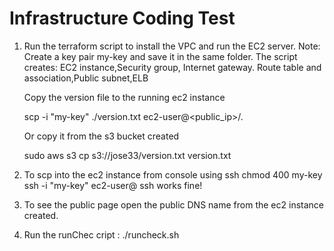 Infrastructure Coding Test
==========================

1. Run the terraform script to install the VPC and run the EC2 server. 
Note: Create a key pair my-key and save it in the same folder.
   The script creates: EC2 instance,Security group, Internet gateway. Route table and association,Public subnet,ELB
   
   Copy the version file to the running ec2 instance
   
   scp -i "my-key" ./version.txt ec2-user@<public_ip>/.
   
   Or copy it from the s3 bucket created
   
   sudo aws s3 cp s3://jose33/version.txt version.txt
   
2. To scp into the ec2 instance from console using ssh
   chmod 400 my-key
   ssh -i "my-key" ec2-user@<Public IPv4 DNS from ec2>
   ssh works fine!
3. To see the public page open the public DNS name from the ec2 instance created.
4. Run the runChec cript : ./runcheck.sh <Public IPv4 DNS from ec2>
   
